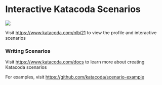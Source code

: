 # Interactive Katacoda Scenarios

[![](http://shields.katacoda.com/katacoda/nlbi21/count.svg)](https://www.katacoda.com/nlbi21 "Get your profile on Katacoda.com")

Visit https://www.katacoda.com/nlbi21 to view the profile and interactive scenarios

### Writing Scenarios
Visit https://www.katacoda.com/docs to learn more about creating Katacoda scenarios

For examples, visit https://github.com/katacoda/scenario-example
